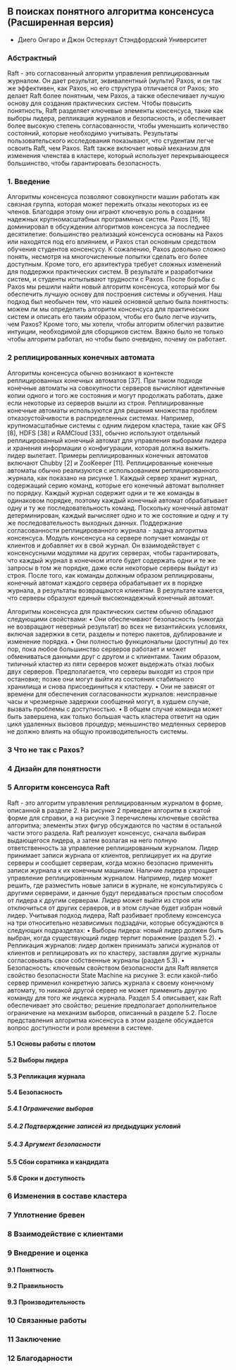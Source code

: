 ## В поисках понятного алгоритма консенсуса (Расширенная версия)
- Диего Онгаро и Джон Остерхаут Стэндфордский Университет

### Абстрактный
Raft - это согласованный алгоритм управления реплицированным журналом. Он дает результат, эквивалентный (мульти) Paxos, и он так же эффективен, как Paxos, 
но его структура отличается от Paxos; это делает Raft более понятным, чем Paxos, а также обеспечивает лучшую основу для создания практических систем. 
Чтобы повысить понятность, Raft разделяет ключевые элементы консенсуса, такие как выборы лидера, репликация журналов и безопасность, и обеспечивает более 
высокую степень согласованности, чтобы уменьшить количество состояний, которые необходимо учитывать. Результаты пользовательского исследования показывают, 
что студентам легче освоить Raft, чем Paxos. 
Raft также включает новый механизм для изменения членства в кластере, который использует перекрывающееся большинство, чтобы гарантировать безопасность.

### 1. Введение

Алгоритмы консенсуса позволяют совокупности машин работать как связная группа, которая может пережить отказы некоторых из ее членов. Благодаря этому они играют 
ключевую роль в создании надежных крупномасштабных программных систем. Paxos [15, 16] доминировал в обсуждении алгоритмов консенсуса за последнее десятилетие: 
большинство реализаций консенсуса основаны на Paxos или находятся под его влиянием, и Paxos стал основным средством обучения студентов консенсусу. К сожалению, 
Paxos довольно сложно понять, несмотря на многочисленные попытки сделать его более доступным. Кроме того, его архитектура требует сложных изменений для поддержки 
практических систем. В результате и разработчики систем, и студенты испытывают трудности с Paxos. После борьбы с Paxos мы решили найти новый алгоритм консенсуса, 
который мог бы обеспечить лучшую основу для построения системы и обучения. Наш подход был необычен тем, что нашей основной целью была понятность: можем ли мы 
определить алгоритм консенсуса для практических систем и описать его таким образом, чтобы его было легче изучить, чем Paxos? Кроме того, мы хотели, чтобы 
алгоритм облегчил развитие интуиции, необходимой для сборщиков систем. Важно было не только чтобы алгоритм работал, но чтобы было очевидно, почему он работает.


### 2 реплицированных конечных автомата

Алгоритмы консенсуса обычно возникают в контексте реплицированных конечных автоматов [37]. При таком подходе конечные автоматы на совокупности серверов вычисляют 
идентичные копии одного и того же состояния и могут продолжать работать, даже если некоторые из серверов вышли из строя. Реплицированные конечные автоматы 
используются для решения множества проблем отказоустойчивости в распределенных системах. Например, крупномасштабные системы с одним лидером кластера, такие как 
GFS [8], HDFS [38] и RAMCloud [33], обычно используют отдельный реплицированный конечный автомат для управления выборами лидера и хранения информации о 
конфигурации, которая должна выжить. лидер вылетает. Примеры реплицированных конечных автоматов включают Chubby [2] и ZooKeeper [11]. Реплицированные конечные 
автоматы обычно реализуются с использованием реплицированного журнала, как показано на рисунке 1. Каждый сервер хранит журнал, содержащий серию команд, которые 
его конечный автомат выполняет по порядку. Каждый журнал содержит одни и те же команды в одинаковом порядке, поэтому каждый конечный автомат обрабатывает одну и 
ту же последовательность команд. Поскольку конечный автомат детерминирован, каждый вычисляет одно и то же состояние и одну и ту же последовательность выходных 
данных. Поддержание согласованности реплицированного журнала - задача алгоритма консенсуса. Модуль консенсуса на сервере получает команды от клиентов и добавляет 
их в свой журнал. Он взаимодействует с консенсусными модулями на других серверах, чтобы гарантировать, что каждый журнал в конечном итоге будет содержать одни и 
те же запросы в том же порядке, даже если некоторые серверы выйдут из строя. После того, как команды должным образом реплицированы, конечный автомат каждого 
сервера обрабатывает их в порядке журнала, а результаты возвращаются клиентам. В результате кажется, что серверы образуют единый высоконадежный конечный автомат.

Алгоритмы консенсуса для практических систем обычно обладают следующими свойствами:
• Они обеспечивают безопасность (никогда не возвращают неверный результат) во всех не византийских условиях, включая задержки в сети, разделы и потерю пакетов, 
дублирование и изменение порядка.
• Они полностью функциональны (доступны) до тех пор, пока любое большинство серверов работает и может обмениваться данными друг с другом и с клиентами. 
Таким образом, типичный кластер из пяти серверов может выдержать отказ любых двух серверов. Предполагается, что серверы выходят из строя при остановке; 
позже они могут выйти из состояния стабильного хранилища и снова присоединиться к кластеру.
• Они не зависят от времени для обеспечения согласованности журналов: неисправные часы и чрезмерные задержки сообщений могут, в худшем случае, вызвать 
проблемы с доступностью.
• В общем случае команда может быть завершена, как только большая часть кластера ответит на один цикл удаленных вызовов процедур; меньшинство медленных 
серверов не должно влиять на общую производительность системы.

### 3 Что не так с Paxos?
### 4 Дизайн для понятности
### 5 Алгоритм консенсуса Raft

Raft - это алгоритм управления реплицированным журналом в форме, описанной в разделе 2. На рисунке 2 приведен алгоритм в сжатой форме для справки, а на рисунке 3 
перечислены ключевые свойства алгоритма; элементы этих фигур обсуждаются по частям в остальной части этого раздела. Raft реализует консенсус, сначала выбирая 
выдающегося лидера, а затем возлагая на него полную ответственность за управление реплицированным журналом. Лидер принимает записи журнала от клиентов, 
реплицирует их на другие серверы и сообщает серверам, когда можно безопасно применять записи журнала к их конечным машинам. Наличие лидера упрощает управление 
реплицированным журналом. Например, лидер может решить, где разместить новые записи в журнале, не консультируясь с другими серверами, и данные будут передаваться 
простым способом от лидера к другим серверам. Лидер может выйти из строя или отключиться от других серверов, и в этом случае будет избран новый лидер. 
Учитывая подход лидера, Raft разбивает проблему консенсуса на три относительно независимых подзадачи, которые обсуждаются в следующих подразделах:
• Выборы лидера: новый лидер должен быть выбран, когда существующий лидер терпит поражение (раздел 5.2).
• Репликация журналов: лидер должен принимать записи журналов от клиентов и реплицировать их по кластеру, заставляя другие журналы согласовывать свои собственные 
журналы (раздел 5.3).
• Безопасность: ключевым свойством безопасности для Raft является свойство безопасности State Machine на рисунке 3: если какой-либо сервер применил конкретную 
запись журнала к своему конечному автомату, то никакой другой сервер не может применить другую команду для того же индекса журнала. Раздел 5.4 описывает, как 
Raft обеспечивает это свойство; решение предполагает дополнительное ограничение на механизм выборов, описанный в разделе 5.2. 
После представления алгоритма консенсуса в этом разделе обсуждается вопрос доступности и роли времени в системе.

#### 5.1 Основы работы с плотом
#### 5.2 Выборы лидера
#### 5.3 Репликация журнала
#### 5.4 Безопасность
##### 5.4.1 Ограничение выборов
##### 5.4.2 Подтверждение записей из предыдущих условий
##### 5.4.3 Аргумент безопасности
#### 5.5 Сбои соратника и кандидата
#### 5.6 Сроки и доступность
### 6 Изменения в составе кластера
### 7 Уплотнение бревен
### 8 Взаимодействие с клиентами
### 9 Внедрение и оценка
#### 9.1 Понятность
#### 9.2 Правильность
#### 9.3 Производительность
### 10 Связанные работы
### 11 Заключение
### 12 Благодарности
